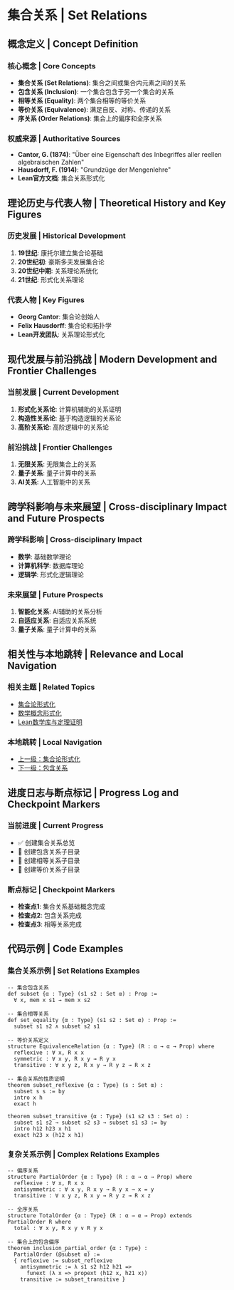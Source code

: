 # 集合关系 | Set Relations

## 概念定义 | Concept Definition

### 核心概念 | Core Concepts

- **集合关系 (Set Relations)**: 集合之间或集合内元素之间的关系
- **包含关系 (Inclusion)**: 一个集合包含于另一个集合的关系
- **相等关系 (Equality)**: 两个集合相等的等价关系
- **等价关系 (Equivalence)**: 满足自反、对称、传递的关系
- **序关系 (Order Relations)**: 集合上的偏序和全序关系

### 权威来源 | Authoritative Sources

- **Cantor, G. (1874)**: "Über eine Eigenschaft des Inbegriffes aller reellen algebraischen Zahlen"
- **Hausdorff, F. (1914)**: "Grundzüge der Mengenlehre"
- **Lean官方文档**: 集合关系形式化

## 理论历史与代表人物 | Theoretical History and Key Figures

### 历史发展 | Historical Development

1. **19世纪**: 康托尔建立集合论基础
2. **20世纪初**: 豪斯多夫发展集合论
3. **20世纪中期**: 关系理论系统化
4. **21世纪**: 形式化关系理论

### 代表人物 | Key Figures

- **Georg Cantor**: 集合论创始人
- **Felix Hausdorff**: 集合论和拓扑学
- **Lean开发团队**: 关系理论形式化

## 现代发展与前沿挑战 | Modern Development and Frontier Challenges

### 当前发展 | Current Development

1. **形式化关系论**: 计算机辅助的关系证明
2. **构造性关系论**: 基于构造逻辑的关系论
3. **高阶关系论**: 高阶逻辑中的关系论

### 前沿挑战 | Frontier Challenges

1. **无限关系**: 无限集合上的关系
2. **量子关系**: 量子计算中的关系
3. **AI关系**: 人工智能中的关系

## 跨学科影响与未来展望 | Cross-disciplinary Impact and Future Prospects

### 跨学科影响 | Cross-disciplinary Impact

- **数学**: 基础数学理论
- **计算机科学**: 数据库理论
- **逻辑学**: 形式化逻辑理论

### 未来展望 | Future Prospects

1. **智能化关系**: AI辅助的关系分析
2. **自适应关系**: 自适应关系系统
3. **量子关系**: 量子计算中的关系

## 相关性与本地跳转 | Relevance and Local Navigation

### 相关主题 | Related Topics

- [集合论形式化](../01-总览.md)
- [数学概念形式化](../../01-总览.md)
- [Lean数学库与定理证明](../../../01-总览.md)

### 本地跳转 | Local Navigation

- [上一级：集合论形式化](../01-总览.md)
- [下一级：包含关系](02-包含关系/01-总览.md)

## 进度日志与断点标记 | Progress Log and Checkpoint Markers

### 当前进度 | Current Progress

- ✅ 创建集合关系总览
- 🔄 创建包含关系子目录
- 🔄 创建相等关系子目录
- 🔄 创建等价关系子目录

### 断点标记 | Checkpoint Markers

- **检查点1**: 集合关系基础概念完成
- **检查点2**: 包含关系完成
- **检查点3**: 相等关系完成

## 代码示例 | Code Examples

### 集合关系示例 | Set Relations Examples

```lean
-- 集合包含关系
def subset {α : Type} (s1 s2 : Set α) : Prop :=
  ∀ x, mem x s1 → mem x s2

-- 集合相等关系
def set_equality {α : Type} (s1 s2 : Set α) : Prop :=
  subset s1 s2 ∧ subset s2 s1

-- 等价关系定义
structure EquivalenceRelation {α : Type} (R : α → α → Prop) where
  reflexive : ∀ x, R x x
  symmetric : ∀ x y, R x y → R y x
  transitive : ∀ x y z, R x y → R y z → R x z

-- 集合关系的性质证明
theorem subset_reflexive {α : Type} (s : Set α) :
  subset s s := by
  intro x h
  exact h

theorem subset_transitive {α : Type} (s1 s2 s3 : Set α) :
  subset s1 s2 → subset s2 s3 → subset s1 s3 := by
  intro h12 h23 x h1
  exact h23 x (h12 x h1)
```

### 复杂关系示例 | Complex Relations Examples

```lean
-- 偏序关系
structure PartialOrder {α : Type} (R : α → α → Prop) where
  reflexive : ∀ x, R x x
  antisymmetric : ∀ x y, R x y → R y x → x = y
  transitive : ∀ x y z, R x y → R y z → R x z

-- 全序关系
structure TotalOrder {α : Type} (R : α → α → Prop) extends PartialOrder R where
  total : ∀ x y, R x y ∨ R y x

-- 集合上的包含偏序
theorem inclusion_partial_order {α : Type} :
  PartialOrder (@subset α) :=
  { reflexive := subset_reflexive
    antisymmetric := λ s1 s2 h12 h21 => 
      funext (λ x => propext ⟨h12 x, h21 x⟩)
    transitive := subset_transitive }
```

